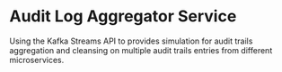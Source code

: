 # Audit Log Aggregator Service

Using the Kafka Streams API to provides simulation for audit trails aggregation and cleansing on multiple audit trails entries from different microservices.

